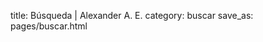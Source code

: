 title: Búsqueda | Alexander A. E.
category: buscar
save_as: pages/buscar.html

<div class="pagina_buscar">
    <script>
      (function() {
        var cx = '002530454462857286955:qpyxou60wti';
        var gcse = document.createElement('script');
        gcse.type = 'text/javascript';
        gcse.async = true;
        gcse.src = 'https://cse.google.com/cse.js?cx=' + cx;
        var s = document.getElementsByTagName('script')[0];
        s.parentNode.insertBefore(gcse, s);
      })();
    </script>
    <gcse:search></gcse:search>
</div>
